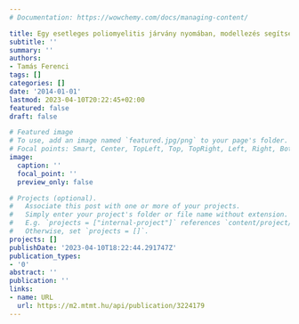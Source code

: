```yaml
---
# Documentation: https://wowchemy.com/docs/managing-content/

title: Egy esetleges poliomyelitis járvány nyomában, modellezés segítségével
subtitle: ''
summary: ''
authors:
- Tamás Ferenci
tags: []
categories: []
date: '2014-01-01'
lastmod: 2023-04-10T20:22:45+02:00
featured: false
draft: false

# Featured image
# To use, add an image named `featured.jpg/png` to your page's folder.
# Focal points: Smart, Center, TopLeft, Top, TopRight, Left, Right, BottomLeft, Bottom, BottomRight.
image:
  caption: ''
  focal_point: ''
  preview_only: false

# Projects (optional).
#   Associate this post with one or more of your projects.
#   Simply enter your project's folder or file name without extension.
#   E.g. `projects = ["internal-project"]` references `content/project/deep-learning/index.md`.
#   Otherwise, set `projects = []`.
projects: []
publishDate: '2023-04-10T18:22:44.291747Z'
publication_types:
- '0'
abstract: ''
publication: ''
links:
- name: URL
  url: https://m2.mtmt.hu/api/publication/3224179
---
```


